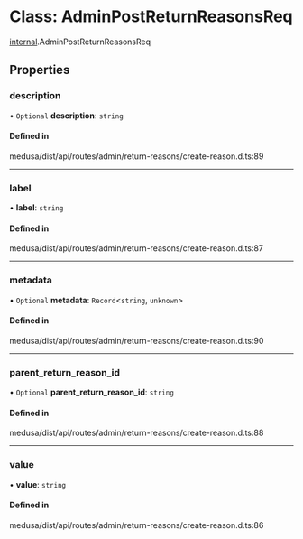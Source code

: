 # Class: AdminPostReturnReasonsReq

[internal](../modules/internal-23.md).AdminPostReturnReasonsReq

## Properties

### description

• `Optional` **description**: `string`

#### Defined in

medusa/dist/api/routes/admin/return-reasons/create-reason.d.ts:89

___

### label

• **label**: `string`

#### Defined in

medusa/dist/api/routes/admin/return-reasons/create-reason.d.ts:87

___

### metadata

• `Optional` **metadata**: `Record`<`string`, `unknown`\>

#### Defined in

medusa/dist/api/routes/admin/return-reasons/create-reason.d.ts:90

___

### parent\_return\_reason\_id

• `Optional` **parent\_return\_reason\_id**: `string`

#### Defined in

medusa/dist/api/routes/admin/return-reasons/create-reason.d.ts:88

___

### value

• **value**: `string`

#### Defined in

medusa/dist/api/routes/admin/return-reasons/create-reason.d.ts:86
